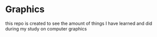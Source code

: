 # Graphics

this repo is created to see the amount of things I have learned and did during my study on computer graphics
